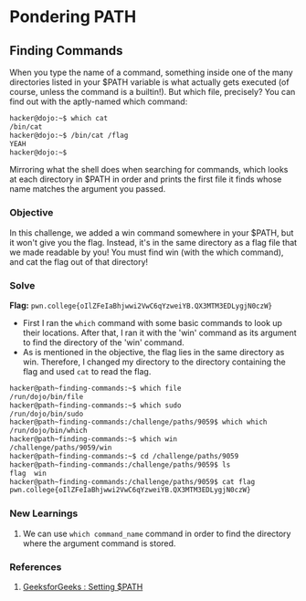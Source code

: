 # Pondering PATH

## Finding Commands
When you type the name of a command, something inside one of the many directories listed in your $PATH variable is what actually gets executed (of course, unless the command is a builtin!). But which file, precisely? You can find out with the aptly-named which command:

```bash
hacker@dojo:~$ which cat
/bin/cat
hacker@dojo:~$ /bin/cat /flag
YEAH
hacker@dojo:~$
```

Mirroring what the shell does when searching for commands, which looks at each directory in $PATH in order and prints the first file it finds whose name matches the argument you passed.

### Objective
In this challenge, we added a win command somewhere in your $PATH, but it won't give you the flag. Instead, it's in the same directory as a flag file that we made readable by you! You must find win (with the which command), and cat the flag out of that directory!

### Solve
**Flag:** `pwn.college{oIlZFeIaBhjwwi2VwC6qYzweiYB.QX3MTM3EDLygjN0czW}`

- First I ran the `which` command with some basic commands to look up their locations. After that, I ran it with the 'win' command as its argument to find the directory of the 'win' command.
- As is mentioned in the objective, the flag lies in the same directory as win. Therefore, I changed my directory to the directory containing the flag and used `cat` to read the flag.

```bash
hacker@path~finding-commands:~$ which file
/run/dojo/bin/file
hacker@path~finding-commands:~$ which sudo
/run/dojo/bin/sudo
hacker@path~finding-commands:/challenge/paths/9059$ which which
/run/dojo/bin/which
hacker@path~finding-commands:~$ which win
/challenge/paths/9059/win
hacker@path~finding-commands:~$ cd /challenge/paths/9059
hacker@path~finding-commands:/challenge/paths/9059$ ls
flag  win
hacker@path~finding-commands:/challenge/paths/9059$ cat flag
pwn.college{oIlZFeIaBhjwwi2VwC6qYzweiYB.QX3MTM3EDLygjN0czW}
```

### New Learnings
1. We can use `which command_name` command in order to find the directory where the argument command is stored.

### References
1. [GeeksforGeeks : Setting $PATH](https://www.geeksforgeeks.org/linux-unix/how-to-set-path-permanantly-in-linux/)